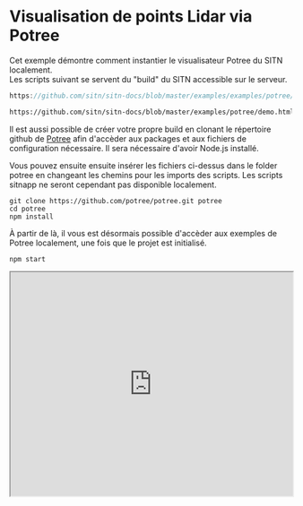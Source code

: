 # Visualisation de points Lidar via Potree

Cet exemple démontre comment instantier le visualisateur Potree du SITN localement.  
Les scripts suivant se servent du "build" du SITN accessible sur le serveur. 
  

```js reference title="/main.js"
https://github.com/sitn/sitn-docs/blob/master/examples/examples/potree/main.js#L5-L54
```

```html reference title="/demo.html"
https://github.com/sitn/sitn-docs/blob/master/examples/potree/demo.html
```

Il est aussi possible de créer votre propre build en clonant le répertoire github de [Potree](https://github.com/potree/potree/tree/develop) afin d'accèder aux packages et aux fichiers de configuration nécessaire. Il sera nécessaire d'avoir Node.js installé.   

Vous pouvez ensuite ensuite insérer les fichiers ci-dessus dans le folder potree en changeant les chemins pour les imports des scripts. 
Les scripts sitnapp ne seront cependant pas disponible localement. 

```console 
git clone https://github.com/potree/potree.git potree
cd potree 
npm install 
```

À partir de là, il vous est désormais possible d'accèder aux exemples de Potree localement, une fois que le projet est initialisé.
```console 
npm start
```
<iframe
  width="100%"
  height="400px"
  src="https://sitn.ne.ch/services/examples/potree/demo.html">
</iframe>

